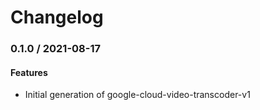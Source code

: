 # Changelog

### 0.1.0 / 2021-08-17

#### Features

* Initial generation of google-cloud-video-transcoder-v1
